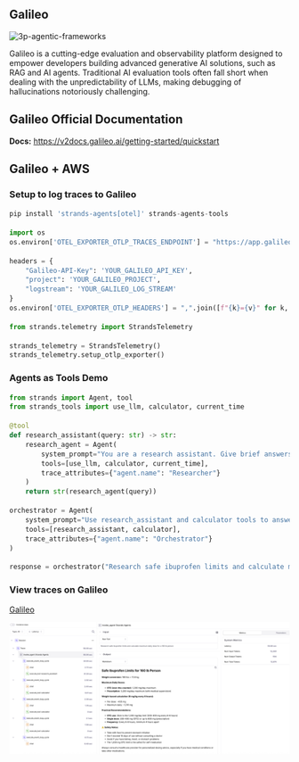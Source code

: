 ## Galileo 
![3p-agentic-frameworks](docs/galileo-aws.png)

Galileo is a cutting-edge evaluation and observability platform designed to empower developers building advanced generative AI solutions, such as RAG and AI agents. Traditional AI evaluation tools often fall short when dealing with the unpredictability of LLMs, making debugging of hallucinations notoriously challenging.

## Galileo Official Documentation

**Docs:** https://v2docs.galileo.ai/getting-started/quickstart

## Galileo + AWS

### Setup to log traces to Galileo
```python
pip install 'strands-agents[otel]' strands-agents-tools

import os
os.environ['OTEL_EXPORTER_OTLP_TRACES_ENDPOINT'] = "https://app.galileo.ai/api/galileo/otel/traces"

headers = {
    "Galileo-API-Key": 'YOUR_GALILEO_API_KEY',
    "project": 'YOUR_GALILEO_PROJECT',
    "logstream": 'YOUR_GALILEO_LOG_STREAM'
}
os.environ['OTEL_EXPORTER_OTLP_HEADERS'] = ",".join([f"{k}={v}" for k, v in headers.items()])

from strands.telemetry import StrandsTelemetry

strands_telemetry = StrandsTelemetry()
strands_telemetry.setup_otlp_exporter()
```

### Agents as Tools Demo
```python
from strands import Agent, tool
from strands_tools import use_llm, calculator, current_time

@tool
def research_assistant(query: str) -> str:
    research_agent = Agent(
        system_prompt="You are a research assistant. Give brief answers.",
        tools=[use_llm, calculator, current_time],
        trace_attributes={"agent.name": "Researcher"}
    )
    return str(research_agent(query))

orchestrator = Agent(
    system_prompt="Use research_assistant and calculator tools to answer queries. Keep answers brief.",
    tools=[research_assistant, calculator],
    trace_attributes={"agent.name": "Orchestrator"}
)

response = orchestrator("Research safe ibuprofen limits and calculate maximum daily dose for a 160 lb person")

```

### View traces on Galileo ###
[Galileo](https://app.galileo.ai/)

![Traces on Galileo](docs/galileo-traces-view.png)
